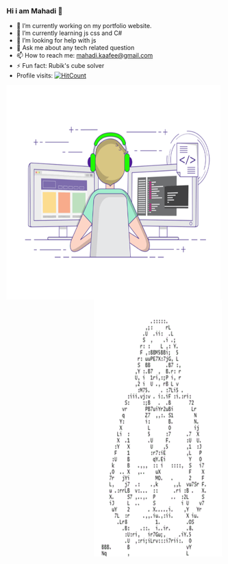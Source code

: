 ### Hi i am Mahadi 👋

- 🔭 I’m currently working on my portfolio website.
- 🌱 I’m currently learning js css and C#
- 🤔 I’m looking for help with js
- 💬 Ask me about any tech related question
- 📫 How to reach me: mahadi.kaafee@gmail.com
- ⚡ Fun fact: Rubik's cube solver
- Profile visits: [![HitCount](https://hits.dwyl.com/KaaFee/KaaFee.svg?style=flat-square)](http://hits.dwyl.com/KaaFee/KaaFee)
<p>
<img align="left" src="https://github.com/KaaFee/KaaFee/blob/main/coding-freak.gif" height="500" width="500">
<img align="right" src="https://github.com/KaaFee/KaaFee/blob/main/ascii-1012.gif" height="600" width="300"></P>

